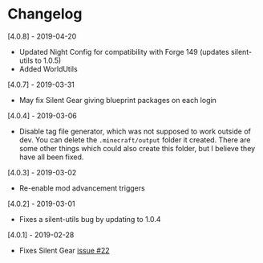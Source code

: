 # Changelog

[4.0.8] - 2019-04-20
- Updated Night Config for compatibility with Forge 149 (updates silent-utils to 1.0.5)
- Added WorldUtils

[4.0.7] - 2019-03-31
- May fix Silent Gear giving blueprint packages on each login

[4.0.4] - 2019-03-06
- Disable tag file generator, which was not supposed to work outside of dev. You can delete the `.minecraft/output` folder it created. There are some other things which could also create this folder, but I believe they have all been fixed.

[4.0.3] - 2019-03-02
- Re-enable mod advancement triggers

[4.0.2] - 2019-03-01
- Fixes a silent-utils bug by updating to 1.0.4

[4.0.1] - 2019-02-28
- Fixes Silent Gear [issue #22](https://github.com/SilentChaos512/Silent-Gear/issues/22)
